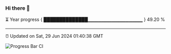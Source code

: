 ### Hi there 👋

⏳ Year progress { ██████████████▁▁▁▁▁▁▁▁▁▁▁▁▁▁▁▁ } 49.20 %

---

⏰ Updated on Sat, 29 Jun 2024 01:40:38 GMT

![Progress Bar CI](https://github.com/IshwaranRudhara/GIT-ACTION/workflows/Progress%20Bar%20CI/badge.svg)
